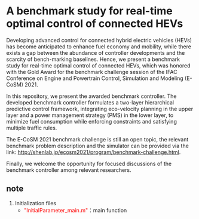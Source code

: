 # A benchmark study for real-time optimal control of connected HEVs

Developing advanced control for connected hybrid electric vehicles (HEVs) has become anticipated to enhance fuel economy and mobility, while there exists a gap between the abundance of controller developments and the scarcity of bench-marking baselines. Hence, we present a benchmark study for real-time optimal control of connected HEVs, which was honored with the Gold Award for the benchmark challenge session of the IFAC Conference on Engine and Powertrain Control, Simulation and Modeling (E-CoSM) 2021. 

In this repository, we present the awarded benchmark controller. The developed benchmark controller formulates a two-layer hierarchical predictive control framework, integrating eco-velocity planning in the upper layer and a power management strategy (PMS) in the lower layer, to minimize fuel consumption while enforcing constraints and satisfying multiple traffic rules. 

The E-CoSM 2021 benchmark challenge is still an open topic, the relevant benchmark problem description and the simulator can be  provided via the
link: http://shenlab.jp/ecosm2021/program/benchmark-challenge.html.

Finally, we welcome the opportunity for focused discussions of the benchmark controller among relevant researchers.

## note
1. Initialization files
    - <font color=Red>"InitialParameter_main.m"</font>：main function
